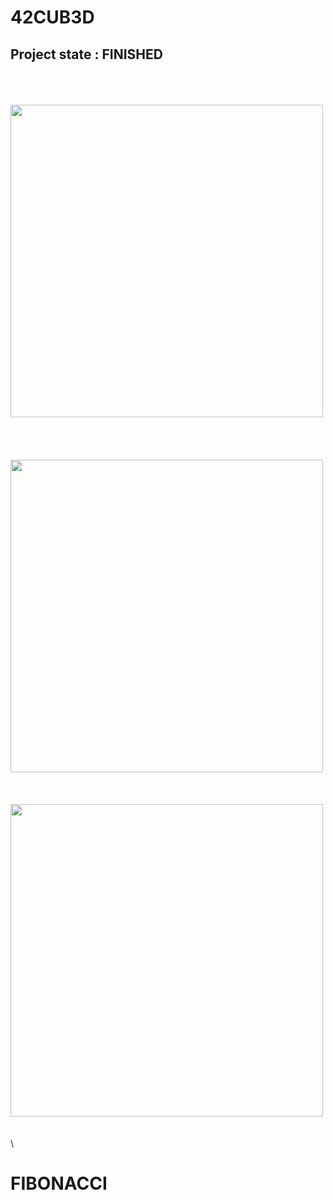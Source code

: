 # 42CUB3D

## Project state : FINISHED
\
\
\
<img src="https://github.com/haitamgrissen/42CUB3D/blob/main/resources/going_forward.gif" width="500" height="500"/>\
\
\
\
\
<img src="https://github.com/haitamgrissen/42CUB3D/blob/main/resources/minimap_showcase.gif" width="500" height="500"/>
\
\
\
\
<img src="https://github.com/haitamgrissen/42CUB3D/blob/main/resources/going_backward.gif" width="500" height="500"/>
\
\
\
\
# FIBONACCI
